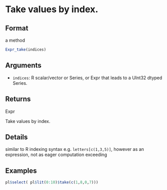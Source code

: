 # Take values by index.

## Format

a method

```r
Expr_take(indices)
```

## Arguments

- `indices`: R scalar/vector or Series, or Expr that leads to a UInt32 dtyped Series.

## Returns

Expr

Take values by index.

## Details

similar to R indexing syntax e.g. `letters[c(1,3,5)]`, however as an expression, not as eager computation exceeding

## Examples

```r
pl$select( pl$lit(0:10)$take(c(1,8,0,7)))
```